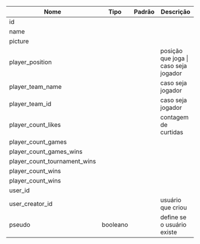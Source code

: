 | Nome | Tipo | Padrão | Descrição |
|------|------|--------|-----------|
| id |  |  |  |
| name |  |  |  |
| picture | | | |
| player_position |  |  | posição que joga \| caso seja jogador |
| player_team_name |  |  | caso seja jogador |
| player_team_id |  |  | caso seja jogador |
| player_count_likes |  |  | contagem de curtidas |
| player_count_games |  |  |  |
| player_count_games_wins |  |  |  |
| player_count_tournament_wins |  |  |  |
| player_count_wins |  |  |  |
| player_count_wins |  |  |  |
| user_id |  |  |  |
| user_creator_id |  |  | usuário que criou |
| pseudo | booleano |  | define se o usuário existe |